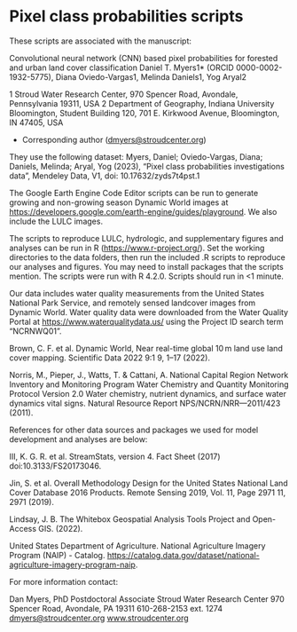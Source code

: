 # Pixel class probabilities scripts

These scripts are associated with the manuscript:

Convolutional neural network (CNN) based pixel probabilities for forested and urban land cover classification
Daniel T. Myers1* (ORCID 0000-0002-1932-5775), Diana Oviedo-Vargas1, Melinda Daniels1, Yog Aryal2

1 Stroud Water Research Center, 970 Spencer Road, Avondale, Pennsylvania 19311, USA
2 Department of Geography, Indiana University Bloomington, Student Building 120, 701 E. Kirkwood Avenue, Bloomington, IN 47405, USA
* Corresponding author (dmyers@stroudcenter.org)

They use the following dataset: Myers, Daniel; Oviedo-Vargas, Diana; Daniels, Melinda; Aryal, Yog (2023), “Pixel class probabilities investigations data”, Mendeley Data, V1, doi: 10.17632/zyds7t4pst.1

The Google Earth Engine Code Editor scripts can be run to generate growing and non-growing season Dynamic World images at https://developers.google.com/earth-engine/guides/playground. We also include the LULC images.

The scripts to reproduce LULC, hydrologic, and supplementary figures and analyses can be run in R (https://www.r-project.org/). Set the working directories to the data folders, then run the included .R scripts to reproduce our analyses and figures. You may need to install packages that the scripts mention. The scripts were run with R 4.2.0. Scripts should run in <1 minute.

Our data includes water quality measurements from the United States National Park Service, and remotely sensed landcover images from Dynamic World. Water quality data were downloaded from the Water Quality Portal at https://www.waterqualitydata.us/ using the Project ID search term “NCRNWQ01”.

Brown, C. F. et al. Dynamic World, Near real-time global 10 m land use land cover mapping. Scientific Data 2022 9:1 9, 1–17 (2022).

Norris, M., Pieper, J., Watts, T. & Cattani, A. National Capital Region Network Inventory and Monitoring Program Water Chemistry and Quantity Monitoring Protocol Version 2.0 Water chemistry, nutrient dynamics, and surface water dynamics vital signs. Natural Resource Report NPS/NCRN/NRR—2011/423 (2011).



References for other data sources and packages we used for model development and analyses are below:

III, K. G. R. et al. StreamStats, version 4. Fact Sheet (2017) doi:10.3133/FS20173046.

Jin, S. et al. Overall Methodology Design for the United States National Land Cover Database 2016 Products. Remote Sensing 2019, Vol. 11, Page 2971 11, 2971 (2019).

Lindsay, J. B. The Whitebox Geospatial Analysis Tools Project and Open-Access GIS. (2022).

United States Department of Agriculture. National Agriculture Imagery Program (NAIP) - Catalog. https://catalog.data.gov/dataset/national-agriculture-imagery-program-naip.

For more information contact:

Dan Myers, PhD
Postdoctoral Associate
Stroud Water Research Center
970 Spencer Road, Avondale, PA 19311
610-268-2153 ext. 1274
dmyers@stroudcenter.org
www.stroudcenter.org 
